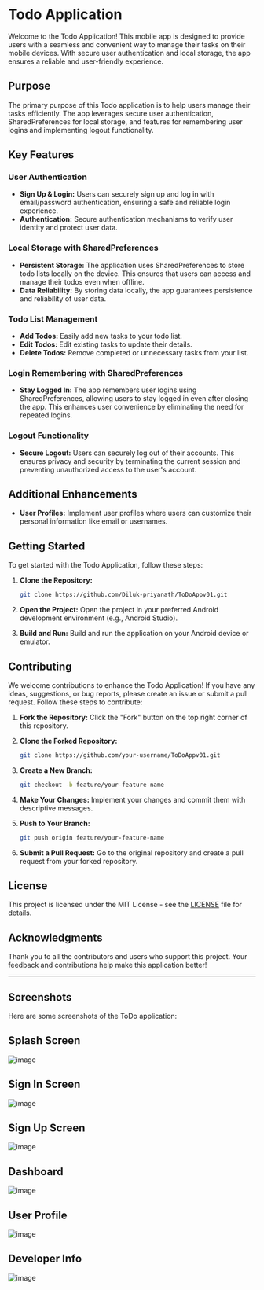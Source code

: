 # Todo Application

Welcome to the Todo Application! This mobile app is designed to provide users with a seamless and convenient way to manage their tasks on their mobile devices. With secure user authentication and local storage, the app ensures a reliable and user-friendly experience.

## Purpose

The primary purpose of this Todo application is to help users manage their tasks efficiently. The app leverages secure user authentication, SharedPreferences for local storage, and features for remembering user logins and implementing logout functionality.

## Key Features

### User Authentication

- **Sign Up & Login:** Users can securely sign up and log in with email/password authentication, ensuring a safe and reliable login experience.
- **Authentication:** Secure authentication mechanisms to verify user identity and protect user data.

### Local Storage with SharedPreferences

- **Persistent Storage:** The application uses SharedPreferences to store todo lists locally on the device. This ensures that users can access and manage their todos even when offline.
- **Data Reliability:** By storing data locally, the app guarantees persistence and reliability of user data.

### Todo List Management

- **Add Todos:** Easily add new tasks to your todo list.
- **Edit Todos:** Edit existing tasks to update their details.
- **Delete Todos:** Remove completed or unnecessary tasks from your list.

### Login Remembering with SharedPreferences

- **Stay Logged In:** The app remembers user logins using SharedPreferences, allowing users to stay logged in even after closing the app. This enhances user convenience by eliminating the need for repeated logins.

### Logout Functionality

- **Secure Logout:** Users can securely log out of their accounts. This ensures privacy and security by terminating the current session and preventing unauthorized access to the user's account.

## Additional Enhancements

- **User Profiles:** Implement user profiles where users can customize their personal information like email or usernames.

## Getting Started

To get started with the Todo Application, follow these steps:

1. **Clone the Repository:**
   ```bash
   git clone https://github.com/Diluk-priyanath/ToDoAppv01.git
   ```

2. **Open the Project:** Open the project in your preferred Android development environment (e.g., Android Studio).

3. **Build and Run:** Build and run the application on your Android device or emulator.

## Contributing

We welcome contributions to enhance the Todo Application! If you have any ideas, suggestions, or bug reports, please create an issue or submit a pull request. Follow these steps to contribute:

1. **Fork the Repository:**
   Click the "Fork" button on the top right corner of this repository.

2. **Clone the Forked Repository:**
   ```bash
   git clone https://github.com/your-username/ToDoAppv01.git
   ```

3. **Create a New Branch:**
   ```bash
   git checkout -b feature/your-feature-name
   ```

4. **Make Your Changes:**
   Implement your changes and commit them with descriptive messages.

5. **Push to Your Branch:**
   ```bash
   git push origin feature/your-feature-name
   ```

6. **Submit a Pull Request:** Go to the original repository and create a pull request from your forked repository.

## License

This project is licensed under the MIT License - see the [LICENSE](LICENSE) file for details.

## Acknowledgments

Thank you to all the contributors and users who support this project. Your feedback and contributions help make this application better!

---

## Screenshots

Here are some screenshots of the ToDo application:

## Splash Screen

![image](https://github.com/Diluk-priyanath/ToDoAppv01/assets/121813107/371371e2-f1a2-41e1-8821-d4e6fb439850|width=400)


## Sign In Screen

![image](https://github.com/Diluk-priyanath/ToDoAppv01/assets/121813107/ecf50fdb-2887-4c88-bc36-9a68c83c28c9)


## Sign Up Screen

![image](https://github.com/Diluk-priyanath/ToDoAppv01/assets/121813107/89c26ce2-7265-4273-b38f-5b9c144265fa)

## Dashboard

![image](https://github.com/Diluk-priyanath/ToDoAppv01/assets/121813107/0ba48336-d383-4fb9-ad18-3f720a4804ba)


## User Profile

![image](https://github.com/Diluk-priyanath/ToDoAppv01/assets/121813107/ec90de2e-79d3-40d8-8a38-37c54414846c)


## Developer Info

![image](https://github.com/Diluk-priyanath/ToDoAppv01/assets/121813107/40583daf-f796-467b-8793-93051efc36e6)


